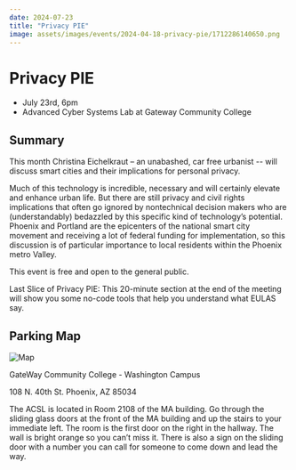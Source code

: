 ```yaml
---
date: 2024-07-23
title: "Privacy PIE"
image: assets/images/events/2024-04-18-privacy-pie/1712286140650.png
---
```


# Privacy PIE

- July 23rd, 6pm
- Advanced Cyber Systems Lab at Gateway Community College

## Summary

This month Christina Eichelkraut – an unabashed, car free urbanist -- will discuss smart cities and their implications for personal privacy. 

Much of this technology is incredible, necessary and will certainly elevate and enhance urban life. But there are still privacy and civil rights implications that often go ignored by nontechnical decision makers who are (understandably) bedazzled by this specific kind of technology’s potential. Phoenix and Portland are the epicenters of the national smart city movement and receiving a lot of federal funding for implementation, so this discussion is of particular importance to local residents within the Phoenix metro Valley. 

This event is free and open to the general public. 

Last Slice of Privacy PIE: This 20-minute section at the end of the meeting will show you some no-code tools that help you understand what EULAS say. 

## Parking Map

![Map](/assets/images/events/2024-02-27-right-to-repair-workshop/FB_IMG_1707802988158.jpg)

GateWay Community College - Washington Campus 

108 N. 40th St. 
Phoenix, AZ 85034

The ACSL is located in Room 2108 of the MA building. Go through the sliding glass doors at the front of the MA building and up the stairs to your immediate left. The room is the first door on the right in the hallway. The wall is bright orange so you can’t miss it. There is also a sign on the sliding door with a number you can call for someone to come down and lead the way. 
